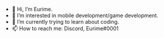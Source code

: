 - 👋 Hi, I’m Eurime.
- 👀 I’m interested in mobile development/game development.
- 🌱 I’m currently trying to learn about coding.
- 📫 How to reach me: Discord, Eurime#0001

<!---
euriime/euriime is a ✨ special ✨ repository because its `README.md` (this file) appears on your GitHub profile.
You can click the Preview link to take a look at your changes.
--->
